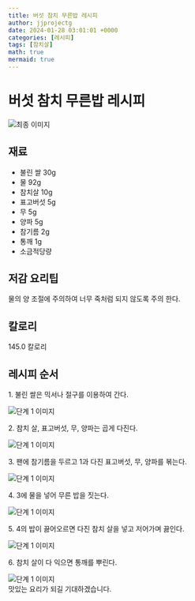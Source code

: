 ```yaml
---
title: 버섯 참치 무른밥 레시피
author: jjprojectg
date: 2024-01-28 03:01:01 +0000
categories: [레시피]
tags: [참치살]
math: true
mermaid: true
---
```

<meta name="og:type" content="website"/>
<meta charset="UTF-8"/>
<div class="header">
  <h1>버섯 참치 무른밥 레시피</h1>
</div>

<div class="container my-4">
  <div class="row">
    <div class="col-12 col-md-6">
      <div class="recipe-image">
        <img src="http://www.foodsafetykorea.go.kr/uploadimg/20141117/20141117053600_1416213360850.jpg" class="step-image" alt="최종 이미지"/>
      </div>
    </div>
    <div class="col-12 col-md-6">
      <div class="ingredients">
        <h2>재료</h2>
        <ul class="card">
          <li> 불린 쌀 30g </li>
          <li>  물 92g </li>
          <li>  참치살 10g </li>
          <li>  표고버섯 5g </li>
          <li>  무 5g </li>
          <li>  양파 5g </li>
          <li>  참기름 2g </li>
          <li>  통깨 1g </li>
          <li>  소금적당량 </li>
</ul>
      </div>
    </div>
    <div class="col-12 col-md-6">
      <div class="ingredients">
        <h2>저감 요리팁</h2>
        <div class="card"> 
          <p>
            물의 양 조절에 주의하여 너무 죽처럼 되지 않도록 주의 한다.
          </p>
        </div>
      </div>
      <div class="ingredients">
        <h2>칼로리</h2>
        <div class="card"> 
          <p>
            145.0 칼로리
          </p>
        </div>
      </div>
    </div>
  </div>

  <h2 class="my-4">레시피 순서</h2>
  <div class="card recipe-card">
    <div class="card-body recipe-step">
      <p class="card-text step-description">1. 불린 쌀은 믹서나 절구를 이용하여 간다.</p>
      <img src="http://www.foodsafetykorea.go.kr/uploadimg/cook/920-1.jpg" alt="단계 1 이미지" class="step-image"/>
    </div>
  </div>
  <div class="card recipe-card">
    <div class="card-body recipe-step">
      <p class="card-text step-description">2. 참치 살, 표고버섯, 무, 양파는 곱게 다진다.</p>
      <img src="http://www.foodsafetykorea.go.kr/uploadimg/cook/920-2.jpg" alt="단계 1 이미지" class="step-image"/>
    </div>
  </div>
  <div class="card recipe-card">
    <div class="card-body recipe-step">
      <p class="card-text step-description">3. 팬에 참기름을 두르고 1과 다진 표고버섯, 무, 양파를 볶는다.</p>
      <img src="http://www.foodsafetykorea.go.kr/uploadimg/cook/920-3.jpg" alt="단계 1 이미지" class="step-image"/>
    </div>
  </div>
  <div class="card recipe-card">
    <div class="card-body recipe-step">
      <p class="card-text step-description">4. 3에 물을 넣어 무른 밥을 짓는다.</p>
      <img src="http://www.foodsafetykorea.go.kr/uploadimg/cook/920-4.jpg" alt="단계 1 이미지" class="step-image"/>
    </div>
  </div>
  <div class="card recipe-card">
    <div class="card-body recipe-step">
      <p class="card-text step-description">5. 4의 밥이 끓어오르면 다진 참치 살을 넣고 저어가며 끓인다.</p>
      <img src="http://www.foodsafetykorea.go.kr/uploadimg/cook/920-5.jpg" alt="단계 1 이미지" class="step-image"/>
    </div>
  </div>
  <div class="card recipe-card">
    <div class="card-body recipe-step">
      <p class="card-text step-description">6. 참치 살이 다 익으면 통깨를 뿌린다.</p>
      <img src="http://www.foodsafetykorea.go.kr/uploadimg/cook/920-6.jpg" alt="단계 1 이미지" class="step-image"/>
    </div>
  </div>

</div>
맛있는 요리가 되길 기대하겠습니다.
